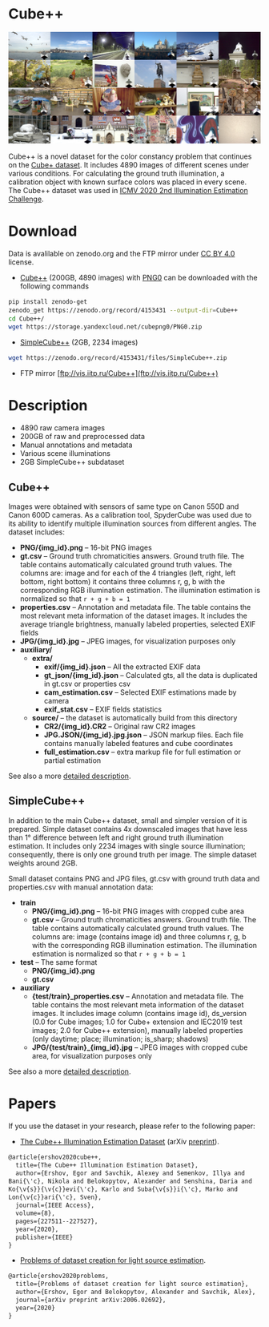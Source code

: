 # Cube++

![Image examples](./description/examples.jpg)
<!-- Front pic:
07_0405 07_0276 12_0444 15_1441 08_9943 05_9539
04_9616 00_0368 00_2855 00_0501 00_0177 02_8504
04_9457 02_8337 05_9565 03_9187 00_1005 00_1638
00_0021 00_1628 00_1001 20_2821 21_4445 01_7860 -->

Cube++ is a novel dataset for the color constancy problem that continues on the [Cube+ dataset](https://ipg.fer.hr/ipg/resources/color_constancy). It includes 4890 images of different scenes under various conditions. For calculating the ground truth illumination, a calibration object with known surface colors was placed in every scene. The Cube++ dataset was used in [ICMV 2020 2nd Illumination Estimation Challenge](http://chromaticity.iitp.ru/).

# Download
Data is avalilable on zenodo.org and the FTP mirror under [CC BY 4.0](https://creativecommons.org/licenses/by/4.0/) license. 
* [Cube++](https://zenodo.org/record/4153431) (200GB, 4890 images) with [PNG0](https://yadi.sk/d/OrIkFq2yYQKJ3Q) can be downloaded with the following commands 
```bash
pip install zenodo-get
zenodo_get https://zenodo.org/record/4153431 --output-dir=Cube++
cd Cube++/
wget https://storage.yandexcloud.net/cubepng0/PNG0.zip
```
* [SimpleCube++](https://zenodo.org/record/4153431/files/SimpleCube%2B%2B.zip) (2GB, 2234 images) 
```bash
wget https://zenodo.org/record/4153431/files/SimpleCube++.zip
```
* FTP mirror [ftp://vis.iitp.ru/Cube++](ftp://vis.iitp.ru/Cube++) 


# Description
* 4890 raw camera images
* 200GB of raw and preprocessed data
* Manual annotations and metadata
* Various scene illuminations
* 2GB SimpleCube++ subdataset

## Cube++
Images were obtained with sensors of same type on Canon 550D and Canon 600D cameras. As a calibration tool, SpyderCube was used due to its ability to identify multiple illumination sources from different angles. The dataset includes:
* **PNG/{img_id}.png** – 16-bit PNG images
* **gt.csv** – Ground truth chromaticities answers. Ground truth file. The table contains automatically calculated ground truth values. The columns are: image and for each of the 4 triangles (left, right, left bottom, right bottom) it contains three columns r, g, b with the corresponding RGB illumination estimation. The illumination estimation is normalized so that `r + g + b = 1`
* **properties.csv** – Annotation and metadata file. The table contains the most relevant meta information of the dataset images. It includes the average triangle brightness, manually labeled properties, selected EXIF fields
* **JPG/{img_id}.jpg** – JPEG images, for visualization purposes only
* **auxiliary/**
    * **extra/**
        * **exif/{img_id}.json** – All the extracted EXIF data
        * **gt_json/{img_id}.json** – Calculated gts, all the data is duplicated in gt.csv or properties csv
        * **cam_estimation.csv** – Selected EXIF estimations made by camera
        * **exif_stat.csv** – EXIF fields statistics
    * **source/** – the dataset is automatically build from this directory
        * **CR2/{img_id}.CR2** – Original raw CR2 images
        * **JPG.JSON/{img_id}.jpg.json** – JSON markup files. Each file contains manually labeled features and cube coordinates
        * **full_estimation.csv** – extra markup file for full estimation or partial estimation

See also a more [detailed description](./description/description.md).

## SimpleCube++

In addition to the main Cube++ dataset, small and simpler version of it is prepared. Simple dataset contains 4x downscaled images that have less than 1° difference between left and right ground truth illumination estimation. It includes only 2234 images with single source illumination; consequently, there is only one ground truth per image. The simple dataset weights around 2GB.

Small dataset contains PNG and JPG files, gt.csv with ground truth data and properties.csv with manual annotation data:
* **train**
    * **PNG/{img_id}.png** – 16-bit PNG images with cropped cube area
    * **gt.csv** – Ground truth chromaticities answers. Ground truth file. The table contains automatically calculated ground truth values. The columns are: image (contains image id) and three columns r, g, b with the corresponding RGB illumination estimation. The illumination estimation is normalized so that `r + g + b = 1`
* **test** – The same format
    * **PNG/{img_id}.png**
    * **gt.csv**
* **auxiliary**
    * **{test/train}_properties.csv** – Annotation and metadata file. The table contains the most relevant meta information of the dataset images. It includes image column (contains image id), ds_version (0.0 for Cube images; 1.0 for Cube+ extension and IEC2019 test images; 2.0 for Cube++ extension), manually labeled properties (only daytime; place; illumination; is_sharp; shadows)
    * **JPG/{test/train}_{img_id}.jpg** – JPEG images with cropped cube area, for visualization purposes only

See also a more [detailed description](./description/description.md#simplecube).

# Papers
If you use the dataset in your research, please refer to the following paper:
* [The Cube++ Illumination Estimation Dataset](https://ieeexplore.ieee.org/document/9296220) (arXiv [preprint](https://arxiv.org/abs/2011.10028)).
```
@article{ershov2020cube++,
  title={The Cube++ Illumination Estimation Dataset},
  author={Ershov, Egor and Savchik, Alexey and Semenkov, Illya and Bani{\'c}, Nikola and Belokopytov, Alexander and Senshina, Daria and Ko{\v{s}}{\v{c}}evi{\'c}, Karlo and Suba{\v{s}}i{\'c}, Marko and Lon{\v{c}}ari{\'c}, Sven},
  journal={IEEE Access},
  volume={8},
  pages={227511--227527},
  year={2020},
  publisher={IEEE}
}
```
* [Problems of dataset creation for light source estimation](https://arxiv.org/abs/2006.02692).
```
@article{ershov2020problems,
  title={Problems of dataset creation for light source estimation},
  author={Ershov, Egor and Belokopytov, Alexander and Savchik, Alex},
  journal={arXiv preprint arXiv:2006.02692},
  year={2020}
}
```
